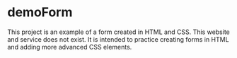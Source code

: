 # demoForm
This project is an example of a form created in HTML and CSS.
This website and service does not exist. 
It is intended to practice creating forms in HTML and adding more advanced CSS elements.
